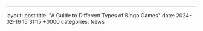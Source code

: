 ---
layout: post
title: "A Guide to Different Types of Bingo Games"
date:   2024-02-16 15:31:15 +0000
categories: News
